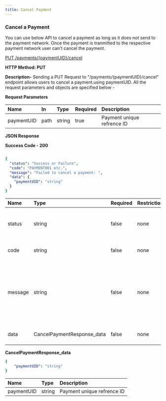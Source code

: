 ```yaml
---
title: Cancel Payment
---
```


### **Cancel a Payment**

You can use below API to cancel a payment as long as it does not send to the payment network. Once the payment is tranmitted to the respective payment network user can't cancel the payment.

[PUT /payments/{paymentUID}/cancel](https://finzlyconnect-api-developer-portal.redoc.ly/openapi/reference/operation/cancelPaymentV3/)

**HTTP Method: PUT**	

**Description-** Sending a PUT Request to "/payments/{paymentUID}/cancel" endpoint allows users to cancel a payment.using paymentUID. All the request parameters and objects are specified below -

**Request Parameters**


|**Name**|**In**|**Type**|**Required**|**Description**|
| :- | :- | :- | :- | :- |
|paymentUID|path|string|true|Payment unique refrence ID|

**JSON Response**

**Success Code - 200**

```yaml Before

{
  "status": "Success or Failure",
  "code": "PAYMENT001 etc.",
  "message": "Failed to cancel a payment: ",
  "data": {
    "paymentUID": "string"
  }
}

```

|**Name**|**Type**|**Required**|**Restrictions**|**Description**|
| :- | :- | :- | :- | :- |
|status|string|false|none|Status of the API request either it will be a success or a failure|
|code|string|false|none|Code associated with the error.|
|message|string|false|none|Error message corresponding to the error code indicating the issue in API call and an indication on how to resolve it.|
|data|CancelPaymentResponse_data|false|none|Cancel Response Data|


**CancelPaymentResponse_data**

```yaml Before
{
	"paymentUID": "string"
}

```

|**Name**|**Type**|**Description**|
| :- | :- | :- |
|paymentUID|string|Payment unique refrence ID|